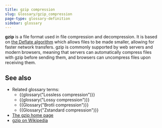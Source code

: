 ```yaml
---
title: gzip compression
slug: Glossary/gzip_compression
page-type: glossary-definition
sidebar: glossary
---
```


**gzip** is a file format used in file compression and decompression. It is based on [the Deflate algorithm](https://www.zlib.net/feldspar.html) which allows files to be made smaller, allowing for faster network transfers. gzip is commonly supported by web servers and modern browsers, meaning that servers can automatically compress files with gzip before sending them, and browsers can uncompress files upon receiving them.

## See also

- Related glossary terms:
  - {{glossary("Lossless compression")}}
  - {{glossary("Lossy compression")}}
  - {{Glossary("Brotli compression")}}
  - {{Glossary("Zstandard compression")}}
- [The gzip home page](https://www.gzip.org/)
- [gzip on Wikipedia](https://en.wikipedia.org/wiki/Gzip)
